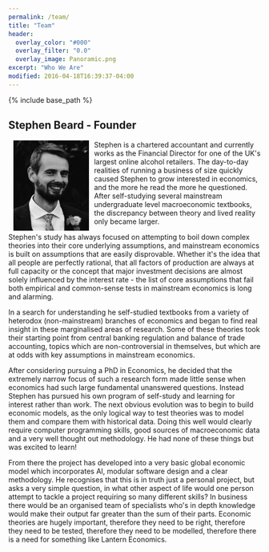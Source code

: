 ```yaml
---
permalink: /team/
title: "Team"
header:
  overlay_color: "#000"
  overlay_filter: "0.0"
  overlay_image: Panoramic.png
excerpt: "Who We Are"
modified: 2016-04-18T16:39:37-04:00
---
```


{% include base_path %}

## Stephen Beard - Founder 

<img src="/images/Wedding Pic3.jpg" align="left" alt="Stephen Beard" width="30%" height = "auto" hspace = "10"> Stephen is a chartered accountant and currently works as the Financial Director for one of the UK's largest online alcohol retailers. The day-to-day realities of running a business of size quickly caused Stephen to grow interested in economics, and the more he read the more he questioned. After self-studying several mainstream undergraduate level macroeconomic textbooks, the discrepancy between theory and lived reality only became larger.

Stephen's study has always focused on attempting to boil down complex theories into their core underlying assumptions, and mainstream economics is built on assumptions that are easily disprovable. Whether it's the idea that all people are perfectly rational, that all factors of production are always at full capacity or the concept that major investment decisions are almost solely influenced by the interest rate - the list of core assumptions that fail both empirical and common-sense tests in mainstream economics is long and alarming. 

In a search for understanding he self-studied textbooks from a variety of heterodox (non-mainstream) branches of economics and began to find real insight in these marginalised areas of research. Some of these theories took their starting point from central banking regulation and balance of trade accounting, topics which are non-controversial in themselves, but which are at odds with key assumptions in mainstream economics. 

After considering pursuing a PhD in Economics, he decided that the extremely narrow focus of such a research form made little sense when economics had such large fundamental unanswered questions. Instead Stephen has pursued his own program of self-study and learning for interest rather than work. The next obvious evolution was to begin to build economic models, as the only logical way to test theories was to model them and compare them with historical data. Doing this well would clearly require computer programming skills, good sources of macroeconomic data and a very well thought out methodology. He had none of these things but was excited to learn!

From there the project has developed into a very basic global economic model which incorporates AI, modular software design and a clear methodology. He recognises that this is in truth just a personal project, but asks a very simple question, in what other aspect of life would one person attempt to tackle a project requiring so many different skills? In business there would be an organised team of specialists who's in depth knowledge would make their output far greater than the sum of their parts. Economic theories are hugely important, therefore they need to be right, therefore they need to be tested, therefore they need to be modelled, therefore there is a need for something like Lantern Economics.    
